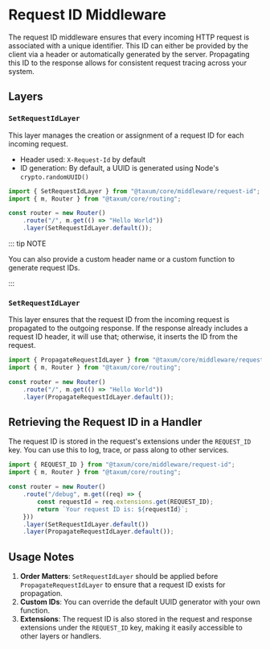 # Request ID Middleware

The request ID middleware ensures that every incoming HTTP request is associated with a unique identifier. This ID can
either be provided by the client via a header or automatically generated by the server. Propagating this ID to the
response allows for consistent request tracing across your system.

## Layers

### `SetRequestIdLayer`

This layer manages the creation or assignment of a request ID for each incoming request.

- Header used: `X-Request-Id` by default
- ID generation: By default, a UUID is generated using Node's `crypto.randomUUID()`

```ts
import { SetRequestIdLayer } from "@taxum/core/middleware/request-id";
import { m, Router } from "@taxum/core/routing";

const router = new Router()
    .route("/", m.get(() => "Hello World"))
    .layer(SetRequestIdLayer.default());
```

::: tip NOTE

You can also provide a custom header name or a custom function to generate request IDs.

:::

### `SetRequestIdLayer`

This layer ensures that the request ID from the incoming request is propagated to the outgoing response. If the response
already includes a request ID header, it will use that; otherwise, it inserts the ID from the request.

```ts
import { PropagateRequestIdLayer } from "@taxum/core/middleware/request-id";
import { m, Router } from "@taxum/core/routing";

const router = new Router()
    .route("/", m.get(() => "Hello World"))
    .layer(PropagateRequestIdLayer.default());
```

## Retrieving the Request ID in a Handler

The request ID is stored in the request's extensions under the `REQUEST_ID` key. You can use this to log, trace, or pass
along to other services.

```ts
import { REQUEST_ID } from "@taxum/core/middleware/request-id";
import { m, Router } from "@taxum/core/routing";

const router = new Router()
    .route("/debug", m.get((req) => {
        const requestId = req.extensions.get(REQUEST_ID);
        return `Your request ID is: ${requestId}`;
    }))
    .layer(SetRequestIdLayer.default())
    .layer(PropagateRequestIdLayer.default());
```

## Usage Notes

1. **Order Matters**: `SetRequestIdLayer` should be applied before `PropagateRequestIdLayer` to ensure that a request ID
  exists for propagation.
2. **Custom IDs**: You can override the default UUID generator with your own function.
3. **Extensions**: The request ID is also stored in the request and response extensions under the `REQUEST_ID` key,
  making it easily accessible to other layers or handlers.

